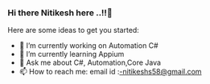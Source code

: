 ### Hi there Nitikesh here ..!!👋

<!--
**nitikeshs58/nitikeshs58** is a ✨ _special_ ✨ repository because its `README.md` (this file) appears on your GitHub profile.
-->
Here are some ideas to get you started:

- 🔭 I’m currently working on Automation C#
- 🌱 I’m currently learning Appium
- 💬 Ask me about C#, Automation,Core Java
- 📫 How to reach me: email id :-nitikeshs58@gmail.com

